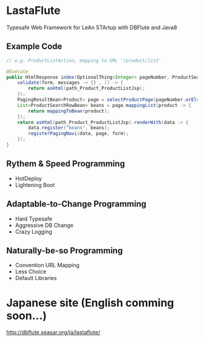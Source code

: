 # LastaFlute
Typesafe Web Framework for LeAn STArtup with DBFlute and Java8

## Example Code
```java
// e.g. ProductListAction, mapping to URL '/product/list'

@Execute
public HtmlResponse index(OptionalThing<Integer> pageNumber, ProductSearchForm form) {
    validate(form, messages -> {} , () -> {
        return asHtml(path_Product_ProductListJsp);
    });
    PagingResultBean<Product> page = selectProductPage(pageNumber.orElse(1), form);
    List<ProductSearchRowBean> beans = page.mappingList(product -> {
        return mappingToBean(product);
    });
    return asHtml(path_Product_ProductListJsp).renderWith(data -> {
        data.register("beans", beans);
        registerPagingNavi(data, page, form);
    });
}
```
## Rythem & Speed Programming
- HotDeploy
- Lightening Boot

## Adaptable-to-Change Programming
- Hard Typesafe
- Aggressive DB Change
- Crazy Logging

## Naturally-be-so Programming
- Convention URL Mapping
- Less Choice
- Default Libraries

# Japanese site (English comming soon...)
http://dbflute.seasar.org/ja/lastaflute/
